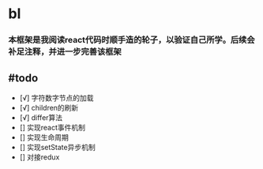 # bl
### 本框架是我阅读react代码时顺手造的轮子，以验证自己所学。后续会补足注释，并进一步完善该框架

#todo
-------
- [√] 字符数字节点的加载
- [√] children的刷新
- [√]  differ算法
- []  实现react事件机制
- []  实现生命周期
- []  实现setState异步机制
- []  对接redux
